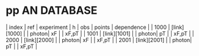 # pp AN DATABASE

| index | ref          | experiment | h     | obs  | points | dependence |
| 1000  | [link][1000] |            | photon|  xF  |        | xF,pT      |
| 1001  | [link][1001] |            | photon|  pT  |        | xF,pT      |
| 2000  | [link][2000] |            | photon|  xF  |        | xF,pT      |
| 2001  | [link][2001] |            | photon|  pT  |        | xF,pT      |
